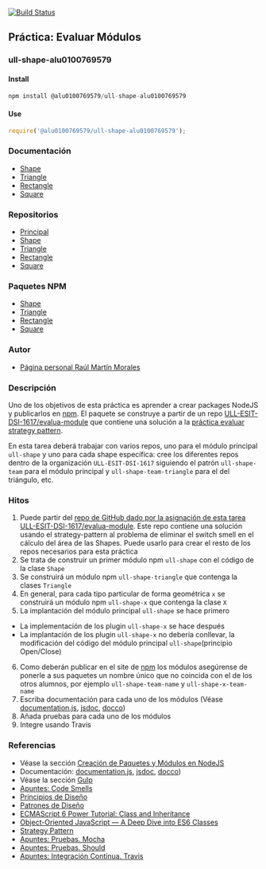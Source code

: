 [![Build Status](https://travis-ci.org/ULL-ESIT-DSI-1617/ull-shape-alu0100769579.svg?branch=master)](https://travis-ci.org/ULL-ESIT-DSI-1617/ull-shape-alu0100769579)

## Práctica: Evaluar Módulos

### ull-shape-alu0100769579

#### Install

```javascript
npm install @alu0100769579/ull-shape-alu0100769579
```

#### Use

```javascript
require('@alu0100769579/ull-shape-alu0100769579');
```

### Documentación

- [Shape](https://ull-esit-dsi-1617.github.io/ull-shape-alu0100769579/)
- [Triangle](https://ull-esit-dsi-1617.github.io/ull-shape-triangle-alu0100769579/)
- [Rectangle](https://ull-esit-dsi-1617.github.io/ull-shape-rectangle-alu0100769579/)
- [Square](https://ull-esit-dsi-1617.github.io/ull-shape-square-alu0100769579/)
 
### Repositorios

- [Principal](https://github.com/ULL-ESIT-DSI-1617/evaluar-modulos-alu0100769579)
- [Shape](https://github.com/ULL-ESIT-DSI-1617/ull-shape-alu0100769579)
- [Triangle](https://github.com/ULL-ESIT-DSI-1617/ull-shape-triangle-alu0100769579)
- [Rectangle](https://github.com/ULL-ESIT-DSI-1617/ull-shape-rectangle-alu0100769579)
- [Square](https://github.com/ULL-ESIT-DSI-1617/ull-shape-square-alu0100769579)
 
### Paquetes NPM

- [Shape](https://www.npmjs.com/package/@alu0100769579/ull-shape-alu0100769579)
- [Triangle](https://www.npmjs.com/package/@alu0100769579/ull-shape-triangle-alu0100769579)
- [Rectangle](https://www.npmjs.com/package/@alu0100769579/ull-shape-rectangle-alu0100769579)
- [Square](https://www.npmjs.com/package/@alu0100769579/ull-shape-square-alu0100769579)

### Autor

- [Página personal Raúl Martín Morales](https://alu0100769579.github.io/RaulMartinMorales/)

### Descripción

Uno de los objetivos de esta práctica  es aprender a crear packages NodeJS y publicarlos en [npm](https://www.npmjs.com). El paquete se construye a partir de un repo [ULL-ESIT-DSI-1617/evalua-module](https://github.com/ULL-ESIT-DSI-1617/evalua-module)
que contiene una solución a la [práctica evaluar strategy pattern](https://casianorodriguezleon.gitbooks.io/ull-esit-1617/content/practicas/practicaevaluastrategypattern.html).

En esta tarea deberá trabajar con varios repos, uno para el módulo principal `ull-shape` y uno para cada shape específica: cree los diferentes repos dentro de la organización `ULL-ESIT-DSI-1617` siguiendo el patrón `ull-shape-team` para el módulo principal y `ull-shape-team-triangle` para el del triángulo, etc.

### Hitos

1. Puede partir del [repo de GitHub dado por la asignación de esta tarea ULL-ESIT-DSI-1617/evalua-module](https://github.com/ULL-ESIT-DSI-1617/evalua-module). Este repo contiene una solución usando el strategy-pattern al problema de eliminar el switch smell en el cálculo del área de las Shapes. Puede usarlo para crear el resto de los repos necesarios para esta práctica
2. Se trata de construir un primer módulo npm `ull-shape` con el código de la clase `Shape`
3. Se construirá un módulo npm `ull-shape-triangle` que contenga la clases `Triangle`
4. En general, para cada tipo particular de forma geométrica `x` se construirá un módulo npm `ull-shape-x` que contenga la clase `X`
5. La implantación del módulo principal `ull-shape` se hace primero 
  - La implementación de los plugin `ull-shape-x` se hace después
  - La implantación de los plugin `ull-shape-x` no debería conllevar, la modificación del código del módulo principal `ull-shape`(principio Open/Close)
6. Como deberán publicar en el site de [npm](https://www.npmjs.com) los módulos asegúrense de ponerle a sus paquetes un nombre único que no coincida con el de los otros alumnos, por ejemplo `ull-shape-team-name` y `ull-shape-x-team-name`
7. Escriba documentación para cada uno de los módulos (Véase [documentation.js](http://documentation.js.org/), [jsdoc](https://www.npmjs.com/package/jsdoc), [docco](http://jashkenas.github.io/docco/))
8. Añada pruebas para cada uno de los módulos
9. Integre usando Travis

### Referencias

* Véase la sección
[Creación de Paquetes y Módulos en NodeJS](https://casianorodriguezleon.gitbooks.io/ull-esit-1617/content/apuntes/npm/nodejspackages.html)
* Documentación:  [documentation.js](http://documentation.js.org/), [jsdoc](https://www.npmjs.com/package/jsdoc), [docco](http://jashkenas.github.io/docco/))
* Véase la sección [Gulp](../apuntes/gulp/README.md)
* [Apuntes: Code Smells](https://casianorodriguezleon.gitbooks.io/ull-esit-1617/content/apuntes/patterns/codesmell.html)
* [Principios de Diseño](https://casianorodriguezleon.gitbooks.io/ull-esit-1617/content/apuntes/patterns/designprinciples.html)
* [Patrones de Diseño](https://casianorodriguezleon.gitbooks.io/ull-esit-1617/content/apuntes/patterns/)
* [ECMAScript 6 Power Tutorial: Class and Inheritance](https://code.tutsplus.com/tutorials/ecmascript-6-power-tutorial-class-and-inheritance--cms-24117)
* [Object-Oriented JavaScript — A Deep Dive into ES6 Classes](https://www.sitepoint.com/object-oriented-javascript-deep-dive-es6-classes/)
* [Strategy Pattern](https://casianorodriguezleon.gitbooks.io/ull-esit-1617/content/apuntes/patterns/strategypattern.html)
* [Apuntes: Pruebas. Mocha](https://casianorodriguezleon.gitbooks.io/ull-esit-1617/content/apuntes/pruebas/mocha.html)
* [Apuntes: Pruebas. Should](https://casianorodriguezleon.gitbooks.io/ull-esit-1617/content/apuntes/pruebas/mocha.html#shouldl)
* [Apuntes: Integración Contínua. Travis](https://casianorodriguezleon.gitbooks.io/ull-esit-1617/content/apuntes/pruebas/travis.html)

